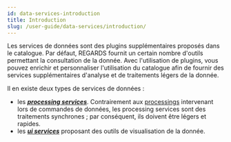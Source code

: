 ```yaml
---
id: data-services-introduction
title: Introduction
slug: /user-guide/data-services/introduction/
---
```


Les services de données sont des plugins supplémentaires proposés dans le catalogue. Par défaut, REGARDS fournit un certain nombre d'outils permettant la consultation de la donnée. Avec l'utilisation de plugins, vous pouvez enrichir et personnaliser l'utilisation du catalogue afin de fournir des services supplémentaires d'analyse et de traitements légers de la donnée.

Il en existe deux types de services de données :

- les ***[processing services](../processing-services/)***. Contrairement aux [processings](../../order/processing/) intervenant lors de commandes de données, les processing services sont des traitements synchrones ; par conséquent, ils doivent être légers et rapides.
- les ***[ui services](../ui-services/)*** proposant des outils de visualisation de la donnée.
